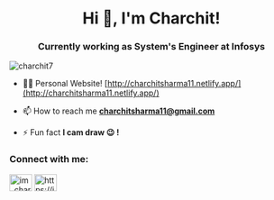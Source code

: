 <h1 align="center">Hi 👋, I'm Charchit!</h1>
<h3 align="center">Currently working as System's Engineer at Infosys</h3>

<p align="left"> <img src="https://komarev.com/ghpvc/?username=charchit7&label=Profile%20views&color=0e75b6&style=flat" alt="charchit7" /> </p>

- 👨‍💻 Personal Website! [http://charchitsharma11.netlify.app/](http://charchitsharma11.netlify.app/)

- 📫 How to reach me **charchitsharma11@gmail.com**

- ⚡ Fun fact **I cam draw :wink: !**

<h3 align="left">Connect with me:</h3>
<p align="left">
<a href="https://twitter.com/im_charchit" target="blank"><img align="center" src="https://image000.flaticon.com/png/512/733/733579.png" alt="im_charchit" height="30" width="40" /></a>
<a href="https://instagram.com/https://instagram.com/charchits7" target="blank"><img align="center" src="https://img-premium.flaticon.com/png/512/174/174855.png?token=exp=1621422823~hmac=0ffd3433172f30f7a0a5ce26b88746a3" alt="https://instagram.com/charchits7" height="30" width="40" /></a>
</p>

<!-- <h3 align="left">Languages and Tools:</h3>
<p align="left"> <a href="https://www.cprogramming.com/" target="_blank"> <img src="https://raw.githubusercontent.com/devicons/devicon/master/icons/c/c-original.svg" alt="c" width="40" height="40"/> </a> <a href="https://www.w3schools.com/css/" target="_blank"> <img src="https://raw.githubusercontent.com/devicons/devicon/master/icons/css3/css3-original-wordmark.svg" alt="css3" width="40" height="40"/> </a> <a href="https://git-scm.com/" target="_blank"> <img src="https://www.vectorlogo.zone/logos/git-scm/git-scm-icon.svg" alt="git" width="40" height="40"/> </a> <a href="https://heroku.com" target="_blank"> <img src="https://www.vectorlogo.zone/logos/heroku/heroku-icon.svg" alt="heroku" width="40" height="40"/> </a> <a href="https://www.w3.org/html/" target="_blank"> <img src="https://raw.githubusercontent.com/devicons/devicon/master/icons/html5/html5-original-wordmark.svg" alt="html5" width="40" height="40"/> </a> <a href="https://www.linux.org/" target="_blank"> <img src="https://raw.githubusercontent.com/devicons/devicon/master/icons/linux/linux-original.svg" alt="linux" width="40" height="40"/> </a> <a href="https://opencv.org/" target="_blank"> <img src="https://www.vectorlogo.zone/logos/opencv/opencv-icon.svg" alt="opencv" width="40" height="40"/> </a> <a href="https://www.python.org" target="_blank"> <img src="https://raw.githubusercontent.com/devicons/devicon/master/icons/python/python-original.svg" alt="python" width="40" height="40"/> </a> <a href="https://pytorch.org/" target="_blank"> <img src="https://www.vectorlogo.zone/logos/pytorch/pytorch-icon.svg" alt="pytorch" width="40" height="40"/> </a> <a href="https://scikit-learn.org/" target="_blank"> <img src="https://upload.wikimedia.org/wikipedia/commons/0/05/Scikit_learn_logo_small.svg" alt="scikit_learn" width="40" height="40"/> </a> <a href="https://www.sketch.com/" target="_blank"> <img src="https://www.vectorlogo.zone/logos/sketchapp/sketchapp-icon.svg" alt="sketch" width="40" height="40"/> </a> <a href="https://developer.apple.com/swift/" target="_blank"> <img src="https://raw.githubusercontent.com/devicons/devicon/master/icons/swift/swift-original.svg" alt="swift" width="40" height="40"/> </a> <a href="https://www.tensorflow.org" target="_blank"> <img src="https://www.vectorlogo.zone/logos/tensorflow/tensorflow-icon.svg" alt="tensorflow" width="40" height="40"/> </a> </p> -->

